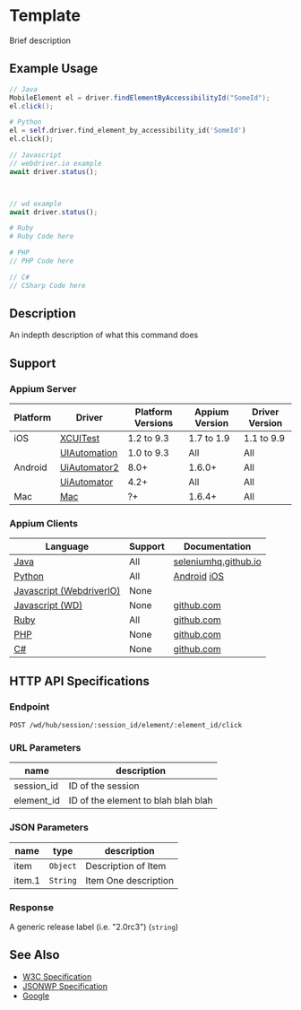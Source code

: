 # Template

Brief description
## Example Usage

```java
// Java
MobileElement el = driver.findElementByAccessibilityId("SomeId");
el.click();

```

```python
# Python
el = self.driver.find_element_by_accessibility_id('SomeId')
el.click();

```

```javascript
// Javascript
// webdriver.io example
await driver.status();



// wd example
await driver.status();

```

```ruby
# Ruby
# Ruby Code here

```

```php
# PHP
// PHP Code here

```

```csharp
// C#
// CSharp Code here

```


## Description

An indepth description of what this command does


## Support

### Appium Server

|Platform|Driver|Platform Versions|Appium Version|Driver Version|
|--------|----------------|------|--------------|--------------|
| iOS | [XCUITest](/docs/en/drivers/ios-xcuitest.md) | 1.2 to 9.3 | 1.7 to 1.9 | 1.1 to 9.9 |
|  | [UIAutomation](/docs/en/drivers/ios-uiautomation.md) | 1.0 to 9.3 | All | All |
| Android | [UiAutomator2](/docs/en/drivers/android-uiautomator2.md) | 8.0+ | 1.6.0+ | All |
|  | [UiAutomator](/docs/en/drivers/android-uiautomator.md) | 4.2+ | All | All |
| Mac | [Mac](/docs/en/drivers/mac.md) | ?+ | 1.6.4+ | All |

### Appium Clients

|Language|Support|Documentation|
|--------|-------|-------------|
|[Java](https://github.com/appium/java-client/releases/latest)| All | [seleniumhq.github.io](https://seleniumhq.github.io/selenium/docs/api/java/org/openqa/selenium/WebElement.html#click--) |
|[Python](https://github.com/appium/python-client/releases/latest)| All | [Android](https://github.com/appium/python-client/android-command) [iOS](https://github.com/appium/python-client/ios-command) |
|[Javascript (WebdriverIO)](http://webdriver.io/index.html)| None |  |
|[Javascript (WD)](https://github.com/admc/wd/releases/latest)| None | [github.com](https://github.com/admc/wd/releases) |
|[Ruby](https://github.com/appium/ruby_lib/releases/latest)| All | [github.com](https://github.com/appium/ruby_lib/releases/latest) |
|[PHP](https://github.com/appium/php-client/releases/latest)| None | [github.com](https://github.com/appium/php-client/releases/latest-) |
|[C#](https://github.com/appium/appium-dotnet-driver/releases/latest)| None | [github.com](https://github.com/appium/appium) |

## HTTP API Specifications

### Endpoint

`POST /wd/hub/session/:session_id/element/:element_id/click`

### URL Parameters

|name|description|
|----|-----------|
|session_id|ID of the session|
|element_id|ID of the element to blah blah blah|

### JSON Parameters

|name|type|description|
|----|----|-----------|
| item | `Object` | Description of Item |
| item.1 | `String` | Item One description |

### Response

A generic release label (i.e. "2.0rc3") (`string`)

## See Also

* [W3C Specification](https://www.w3.org/TR/webdriver/#element-click)
* [JSONWP Specification](https://github.com/SeleniumHQ/selenium/wiki/JsonWireProtocol#sessionsessionidelementidclick)
* [Google](http://www.google.com)
